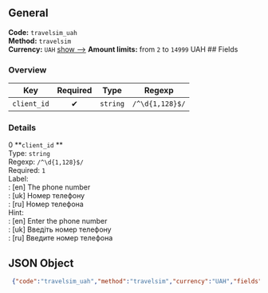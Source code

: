 ## General 
**Code:** `travelsim_uah`  
**Method:** `travelsim`  
**Currency:** `UAH` [show -->]() 
**Amount limits:** from `2`  to `14999`  UAH ## Fields 
### Overview 
|Key|Required|Type|Regexp| 
|:---:|:---:|:---:|:---:| 
|`client_id` |✔ |`string` |`/^\d{1,128}$/` | 
 
### Details 
0 **`client_id` **  
Type: `string`  
Regexp: `/^\d{1,128}$/`  
Required: `1`  
Label:  
: [en] The phone number  
: [uk] Номер телефону  
: [ru] Номер телефона  
Hint:  
: [en] Enter the phone number  
: [uk] Введіть номер телефону  
: [ru] Введите номер телефона  
## JSON Object 
```json
 {"code":"travelsim_uah","method":"travelsim","currency":"UAH","fields":[{"key":"client_id","type":"string","label":{"en":"The phone number","uk":"\u041d\u043e\u043c\u0435\u0440 \u0442\u0435\u043b\u0435\u0444\u043e\u043d\u0443","ru":"\u041d\u043e\u043c\u0435\u0440 \u0442\u0435\u043b\u0435\u0444\u043e\u043d\u0430"},"regexp":"\/^\\d{1,128}$\/","required":true,"position":1,"hint":{"en":"Enter the phone number","uk":"\u0412\u0432\u0435\u0434\u0456\u0442\u044c \u043d\u043e\u043c\u0435\u0440 \u0442\u0435\u043b\u0435\u0444\u043e\u043d\u0443","ru":"\u0412\u0432\u0435\u0434\u0438\u0442\u0435 \u043d\u043e\u043c\u0435\u0440 \u0442\u0435\u043b\u0435\u0444\u043e\u043d\u0430"},"example":"37259307029"}],"amount_min":2,"amount_max":14999}```  
